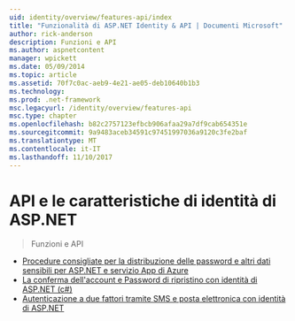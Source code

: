 ```yaml
---
uid: identity/overview/features-api/index
title: "Funzionalità di ASP.NET Identity & API | Documenti Microsoft"
author: rick-anderson
description: Funzioni e API
ms.author: aspnetcontent
manager: wpickett
ms.date: 05/09/2014
ms.topic: article
ms.assetid: 70f7c0ac-aeb9-4e21-ae05-deb10640b1b3
ms.technology: 
ms.prod: .net-framework
msc.legacyurl: /identity/overview/features-api
msc.type: chapter
ms.openlocfilehash: b82c2757123efbcb906afaa29a7df9cab654351e
ms.sourcegitcommit: 9a9483aceb34591c97451997036a9120c3fe2baf
ms.translationtype: MT
ms.contentlocale: it-IT
ms.lasthandoff: 11/10/2017
---
```

<a name="aspnet-identity-features--api"></a>API e le caratteristiche di identità di ASP.NET
====================
> Funzioni e API


- [Procedure consigliate per la distribuzione delle password e altri dati sensibili per ASP.NET e servizio App di Azure](best-practices-for-deploying-passwords-and-other-sensitive-data-to-aspnet-and-azure.md)
- [La conferma dell'account e Password di ripristino con identità di ASP.NET (c#)](account-confirmation-and-password-recovery-with-aspnet-identity.md)
- [Autenticazione a due fattori tramite SMS e posta elettronica con identità di ASP.NET](two-factor-authentication-using-sms-and-email-with-aspnet-identity.md)
